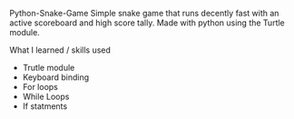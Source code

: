 Python-Snake-Game
Simple snake game that runs decently fast with an active scoreboard and high score tally.  Made with python using the Turtle module.

What I learned / skills used
- Trutle module
- Keyboard binding
- For loops
- While Loops
- If statments
